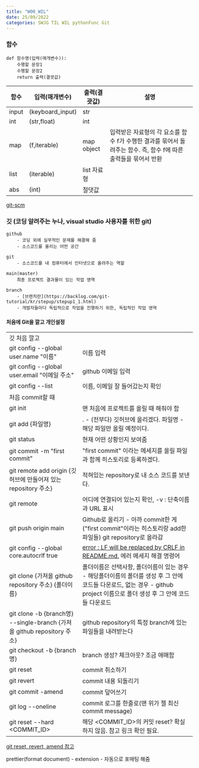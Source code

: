 ```yaml
---
title: "W00_WIL"
date: 25/09/2022
categories: SWJG TIL WIL pythonFunc Git
---
```

### 함수
    def 함수명(입력(매개변수)):
        수행할 문장1
        수행할 문장2
        return 출력(결괏값)

|함수|입력(매개변수)|출력(결괏값)|설명|
|---|---|---|---|
input|(keyboard_input)|str
int|(str,float)|int
map|(f,iterable)|map object|입력받은 자료형의 각 요소를 함수 f가 수행한 결과를 묶어서 돌려주는 함수. 즉, 함수 f에 따른 출력들을 묶어서 반환
list|(iterable)|list 자료형
abs|(int)|절댓값

[git-scm](git-scm.com)
### 깃 (코딩 알려주는 누나, visual studio 사용자를 위한 git)
    github
        - 코딩 외에 실무적인 문제를 해결해 줌
        - 소스코드를 올리는 어떤 공간   

    git
        - 소스코드를 내 컴퓨터에서 인터넷으로 올려주는 역할   

    main(master)
        최종 프로젝트 결과물이 있는 작업 영역
    
    branch
        - [브랜치란](https://backlog.com/git-tutorial/kr/stepup/stepup1_1.html)
        - 개발자들마다 독립적으로 작업을 진행하기 위한, 독립적인 작업 영역
    

#### 처음에 Git을 깔고 개인설정      

|||
|---|---|
깃 처음 깔고||
git config --global user.name "이름"|이름 입력
git config --global user.email "이메일 주소"|github 이메일 입력
git config --list|이름, 이메일 잘 들어갔는지 확인
처음 commit할 때||
git init|맨 처음에 프로젝트를 올릴 때 해줘야 함
git add {파일명}|. - (전부다) 깃허브에 올리겠다. 파일명 - 해당 파일만 올릴 예정이다.
git status|현재 어떤 상황인지 보여줌
git commit -m "first commit"|"first commit" 이라는 메세지를 올릴 파일과 함께 히스토리로 등록하겠다.
git remote add origin {깃허브에 만들어져 있는 repository 주소}|적혀있는 repository로 내 소스 코드를 보낸다.
git remote|어디에 연결되어 있는지 확인, -v : 단축이름과 URL 표시
git push origin main|Github로 올리기 - 아까 commit한 게("first commit"이라는 히스토리랑 add한 파일들) git repository로 올라감
git config --global core.autocrlf true|[error : LF will be replaced by CRLF in README.md.](https://wotres.tistory.com/entry/git-warning-LF-will-be-replaced-by-CRLF-in-READMEmd) 에러 메세지 해결 명령어
git clone {가져올 github repository 주소} {폴더이름}| 폴더이름은 선택사항, 폴더이름이 있는 경우 - 해당폴더이름의 폴더를 생성 후 그 안에 코드들 다운로드, 없는 경우 - github project 이름으로 폴더 생성 후 그 안에 코드들 다운로드
git clone -b {branch명} --single-branch {가져올 github repository 주소}|github repository의 특정 branch에 있는 파일들을 내려받는다
git checkout -b {branch명}|branch 생성? 체크아웃? 조금 애매함
git reset|commit 취소하기
git revert|commit 내용 되돌리기
git commit -amend|commit 덮어쓰기
git log --oneline|commit 로그를 한줄로(맨 위가 젤 최신 commit message)
git reset --hard <COMMIT_ID>|해당 <COMMIT_ID>의 커밋 reset? 확실하지 않음. 참고 링크 확인 필요.

[git reset, revert, amend 참고](https://www.lainyzine.com/ko/article/git-reset-and-git-revert-and-git-commit-amend/)

prettier(format document) - extension - 자동으로 포매팅 해줌
